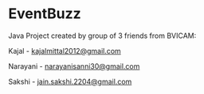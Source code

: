 # EventBuzz

Java Project created by group of 3 friends from BVICAM:

Kajal - kajalmittal2012@gmail.com

Narayani - narayanisanni30@gmail.com

Sakshi - jain.sakshi.2204@gmail.com
